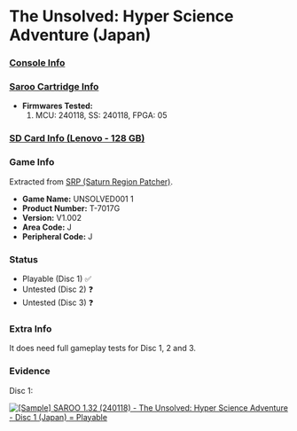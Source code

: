# The Unsolved: Hyper Science Adventure (Japan)

### [Console Info](../../../../Info/Consoles/VA13/README.md)

### [Saroo Cartridge Info](../../../../Info/Cartridges/RetroGameParadiseStore/1.32F/README.md)

- <b>Firmwares Tested:</b>
  1. MCU: 240118, SS: 240118, FPGA: 05

### [SD Card Info (Lenovo - 128 GB)](../../../../Info/SdCards/Lenovo/128GB/fat32/README.md)

### Game Info

Extracted from [SRP (Saturn Region Patcher)](https://segaxtreme.net/resources/saturn-region-patcher.81/download).

- <b>Game Name:</b> UNSOLVED001 1
- <b>Product Number:</b> T-7017G
- <b>Version:</b> V1.002
- <b>Area Code:</b> J
- <b>Peripheral Code:</b> J

### Status

- Playable (Disc 1) :white_check_mark:
- Untested (Disc 2) :question:
- Untested (Disc 3) :question:

### Extra Info

It does need full gameplay tests for Disc 1, 2 and 3.

### Evidence

Disc 1:

[![[Sample] SAROO 1.32 (240118) - The Unsolved: Hyper Science Adventure - Disc 1 (Japan) = Playable](https://img.youtube.com/vi/1nxOQ_vpHWQ/0.jpg)](https://www.youtube.com/watch?v=1nxOQ_vpHWQ)
